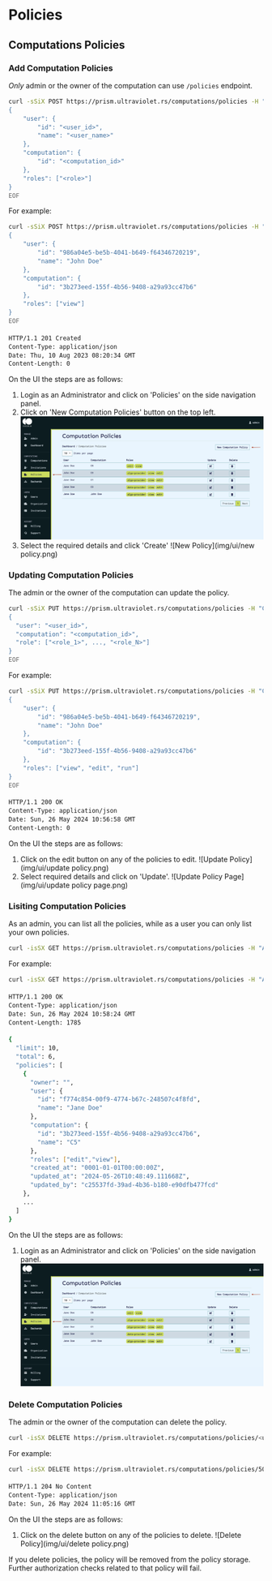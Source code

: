 # Policies

## Computations Policies

### Add Computation Policies

_Only_ admin or the owner of the computation can use `/policies` endpoint.

```bash
curl -sSiX POST https://prism.ultraviolet.rs/computations/policies -H "Content-Type: application/json" -H "Authorization: Bearer <user_token>" -d @- << EOF
{
    "user": {
        "id": "<user_id>",
        "name": "<user_name>"
    },
    "computation": {
        "id": "<computation_id>"
    },
    "roles": ["<role>"]
}
EOF
```

For example:

```bash
curl -sSiX POST https://prism.ultraviolet.rs/computations/policies -H "Content-Type: application/json" -H "Authorization: Bearer eyJhbGciOiJIUzUxMiIsInR5cCI6IkpXVCJ9.eyJkb21haW4iOiJlYzdmNmI2Mi0zYjBiLTRmNmYtOTI1Zi1jMWYwOWFiMmY4ODMiLCJleHAiOjE3MTY3MjI0NzgsImlhdCI6MTcxNjcxODg3OCwiaXNzIjoibWFnaXN0cmFsYS5hdXRoIiwic3ViIjoiYzI1NTM3ZmQtMzlhZC00YjM2LWIxODAtZTkwZGZiNDc3ZmNkIiwidHlwZSI6MCwidXNlciI6ImMyNTUzN2ZkLTM5YWQtNGIzNi1iMTgwLWU5MGRmYjQ3N2ZjZCJ9.ZTw4F3NlP2ziwRF9bgljDoj73ovRvgNHsbt607Z1vvogFd8yMCguKLhLEVbhPfQ_yIXQYQH8fZdRsxFw0QYKXQ" -d @- << EOF
{
    "user": {
        "id": "986a04e5-be5b-4041-b649-f64346720219",
        "name": "John Doe"
    },
    "computation": {
        "id": "3b273eed-155f-4b56-9408-a29a93cc47b6"
    },
    "roles": ["view"]
}
EOF

HTTP/1.1 201 Created
Content-Type: application/json
Date: Thu, 10 Aug 2023 08:20:34 GMT
Content-Length: 0
```

On the UI the steps are as follows:
1. Login as an Administrator and click on 'Policies' on the side navigation panel. 
2. Click on 'New Computation Policies' button on the top left.
![List Policies](img/ui/policies.png)
3. Select the required details and click 'Create'
![New Policy](img/ui/new policy.png)

### Updating Computation Policies

The admin or the owner of the computation can update the policy.

```bash
curl -sSiX PUT https://prism.ultraviolet.rs/computations/policies -H "Content-Type: application/json" -H "Authorization: Bearer <user_token>" -d @- << EOF
{
  "user": "<user_id>",
  "computation": "<computation_id>",
  "role": ["<role_1>", ..., "<role_N>"]
}
EOF
```

For example:

```bash
curl -sSiX PUT https://prism.ultraviolet.rs/computations/policies -H "Content-Type: application/json" -H "Authorization: Bearer eyJhbGciOiJIUzUxMiIsInR5cCI6IkpXVCJ9.eyJkb21haW4iOiJlYzdmNmI2Mi0zYjBiLTRmNmYtOTI1Zi1jMWYwOWFiMmY4ODMiLCJleHAiOjE3MTY3MjI0NzgsImlhdCI6MTcxNjcxODg3OCwiaXNzIjoibWFnaXN0cmFsYS5hdXRoIiwic3ViIjoiYzI1NTM3ZmQtMzlhZC00YjM2LWIxODAtZTkwZGZiNDc3ZmNkIiwidHlwZSI6MCwidXNlciI6ImMyNTUzN2ZkLTM5YWQtNGIzNi1iMTgwLWU5MGRmYjQ3N2ZjZCJ9.ZTw4F3NlP2ziwRF9bgljDoj73ovRvgNHsbt607Z1vvogFd8yMCguKLhLEVbhPfQ_yIXQYQH8fZdRsxFw0QYKXQ" -d @- << EOF
{
    "user": {
        "id": "986a04e5-be5b-4041-b649-f64346720219",
        "name": "John Doe"
    },
    "computation": {
        "id": "3b273eed-155f-4b56-9408-a29a93cc47b6"
    },
    "roles": ["view", "edit", "run"]
}
EOF

HTTP/1.1 200 OK
Content-Type: application/json
Date: Sun, 26 May 2024 10:56:58 GMT
Content-Length: 0
```

On the UI the steps are as follows:
1. Click on the edit button on any of the policies to edit.
![Update Policy](img/ui/update policy.png)
2. Select required details and click on 'Update'.
![Update Policy Page](img/ui/update policy page.png)



### Lisiting Computation Policies

As an admin, you can list all the policies, while as a user you can only list your own policies.

```bash
curl -isSX GET https://prism.ultraviolet.rs/computations/policies -H "Authorization: Bearer <user_token>"
```

For example:

```bash
curl -isSX GET https://prism.ultraviolet.rs/computations/policies -H "Authorization: Bearer <user_token>"

HTTP/1.1 200 OK
Content-Type: application/json
Date: Sun, 26 May 2024 10:58:24 GMT
Content-Length: 1785

{
  "limit": 10,
  "total": 6,
  "policies": [
    {
      "owner": "",
      "user": {
        "id": "f774c854-00f9-4774-b67c-248507c4f8fd",
        "name": "Jane Doe"
      },
      "computation": {
        "id": "3b273eed-155f-4b56-9408-a29a93cc47b6",
        "name": "C5"
      },
      "roles": ["edit","view"],
      "created_at": "0001-01-01T00:00:00Z",
      "updated_at": "2024-05-26T10:48:49.111668Z",
      "updated_by": "c25537fd-39ad-4b36-b180-e90dfb477fcd"
    },       
    ...
  ]
}
```

On the UI the steps are as follows:
1. Login as an Administrator and click on 'Policies' on the side navigation panel.
![List Policies](img/ui/policies.png)

### Delete Computation Policies

The admin or the owner of the computation can delete the policy.

```bash
curl -isSX DELETE https://prism.ultraviolet.rs/computations/policies/<user_id>/<computation_id> -H "Accept: application/json" -H "Authorization: Bearer <user_token>"
```

For example:

```bash
curl -isSX DELETE https://prism.ultraviolet.rs/computations/policies/50569d27-060d-42aa-87a8-11b596ef0e68/306d5348-4865-42df-91e3-b292cc94387f -H "Accept: application/json" -H "Authorization: Bearer eyJhbGciOiJIUzUxMiIsInR5cCI6IkpXVCJ9.eyJkb21haW4iOiJlYzdmNmI2Mi0zYjBiLTRmNmYtOTI1Zi1jMWYwOWFiMmY4ODMiLCJleHAiOjE3MTY3MjI0NzgsImlhdCI6MTcxNjcxODg3OCwiaXNzIjoibWFnaXN0cmFsYS5hdXRoIiwic3ViIjoiYzI1NTM3ZmQtMzlhZC00YjM2LWIxODAtZTkwZGZiNDc3ZmNkIiwidHlwZSI6MCwidXNlciI6ImMyNTUzN2ZkLTM5YWQtNGIzNi1iMTgwLWU5MGRmYjQ3N2ZjZCJ9.ZTw4F3NlP2ziwRF9bgljDoj73ovRvgNHsbt607Z1vvogFd8yMCguKLhLEVbhPfQ_yIXQYQH8fZdRsxFw0QYKXQ"

HTTP/1.1 204 No Content
Content-Type: application/json
Date: Sun, 26 May 2024 11:05:16 GMT
```

On the UI the steps are as follows:
1. Click on the delete button on any of the policies to delete.
![Delete Policy](img/ui/delete policy.png)


If you delete policies, the policy will be removed from the policy storage. Further authorization checks related to that policy will fail.

